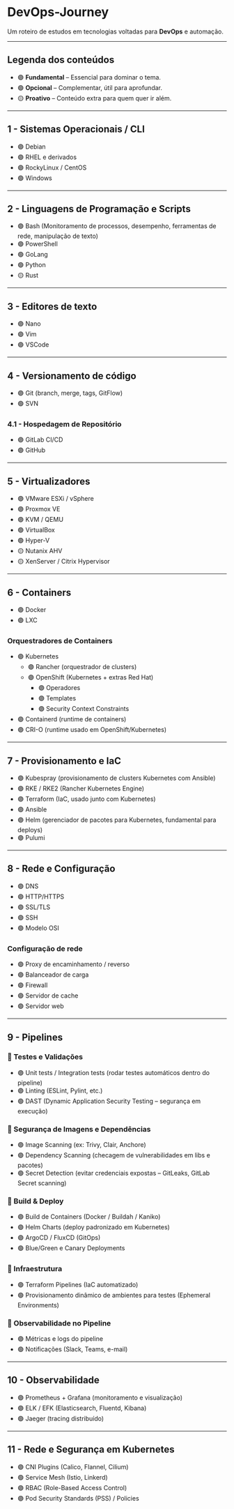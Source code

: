 # DevOps-Journey
Um roteiro de estudos em tecnologias voltadas para **DevOps** e automação.

---

## Legenda dos conteúdos

- 🟣 **Fundamental** – Essencial para dominar o tema.  
- 🟢 **Opcional** – Complementar, útil para aprofundar.  
- 🟡 **Proativo** – Conteúdo extra para quem quer ir além.  

---

## 1 - Sistemas Operacionais / CLI
- 🟣 Debian
- 🟣 RHEL e derivados
- 🟣 RockyLinux / CentOS
- 🟢 Windows

---

## 2 - Linguagens de Programação e Scripts
- 🟣 Bash (Monitoramento de processos, desempenho, ferramentas de rede, manipulação de texto)
- 🟣 PowerShell
- 🟢 GoLang
- 🟢 Python
- 🟡 Rust

---

## 3 - Editores de texto
- 🟣 Nano
- 🟣 Vim
- 🟣 VSCode

---

## 4 - Versionamento de código
- 🟣 Git (branch, merge, tags, GitFlow)
- 🟢 SVN

### 4.1 - Hospedagem de Repositório
- 🟣 GitLab CI/CD
- 🟣 GitHub

---

## 5 - Virtualizadores
- 🟣 VMware ESXi / vSphere
- 🟣 Proxmox VE
- 🟣 KVM / QEMU
- 🟢 VirtualBox
- 🟢 Hyper-V
- 🟡 Nutanix AHV
- 🟡 XenServer / Citrix Hypervisor

---

## 6 - Containers
- 🟣 Docker
- 🟣 LXC

### Orquestradores de Containers
- 🟣 Kubernetes
  - 🟣 Rancher (orquestrador de clusters)
  - 🟣 OpenShift (Kubernetes + extras Red Hat)
    - 🟣 Operadores
    - 🟣 Templates
    - 🟣 Security Context Constraints
- 🟣 Containerd (runtime de containers)
- 🟣 CRI-O (runtime usado em OpenShift/Kubernetes)

---

## 7 - Provisionamento e IaC
- 🟣 Kubespray (provisionamento de clusters Kubernetes com Ansible)
- 🟣 RKE / RKE2 (Rancher Kubernetes Engine)
- 🟣 Terraform (IaC, usado junto com Kubernetes)
- 🟣 Ansible
- 🟣 Helm (gerenciador de pacotes para Kubernetes, fundamental para deploys)
- 🟣 Pulumi

---

## 8 - Rede e Configuração
- 🟣 DNS
- 🟣 HTTP/HTTPS
- 🟣 SSL/TLS
- 🟣 SSH
- 🟢 Modelo OSI

### Configuração de rede
- 🟣 Proxy de encaminhamento / reverso
- 🟣 Balanceador de carga
- 🟣 Firewall
- 🟣 Servidor de cache
- 🟣 Servidor web

---

## 9 - Pipelines

### 🔹 Testes e Validações
- 🟣 Unit tests / Integration tests (rodar testes automáticos dentro do pipeline)
- 🟣 Linting (ESLint, Pylint, etc.)
- 🟢 DAST (Dynamic Application Security Testing – segurança em execução)

### 🔹 Segurança de Imagens e Dependências
- 🟣 Image Scanning (ex: Trivy, Clair, Anchore)
- 🟣 Dependency Scanning (checagem de vulnerabilidades em libs e pacotes)
- 🟢 Secret Detection (evitar credenciais expostas – GitLeaks, GitLab Secret scanning)

### 🔹 Build & Deploy
- 🟣 Build de Containers (Docker / Buildah / Kaniko)
- 🟣 Helm Charts (deploy padronizado em Kubernetes)
- 🟣 ArgoCD / FluxCD (GitOps)
- 🟢 Blue/Green e Canary Deployments

### 🔹 Infraestrutura
- 🟣 Terraform Pipelines (IaC automatizado)
- 🟢 Provisionamento dinâmico de ambientes para testes (Ephemeral Environments)

### 🔹 Observabilidade no Pipeline
- 🟣 Métricas e logs do pipeline
- 🟢 Notificações (Slack, Teams, e-mail)

---

## 10 - Observabilidade
- 🟣 Prometheus + Grafana (monitoramento e visualização)
- 🟣 ELK / EFK (Elasticsearch, Fluentd, Kibana)
- 🟢 Jaeger (tracing distribuído)

---

## 11 - Rede e Segurança em Kubernetes
- 🟣 CNI Plugins (Calico, Flannel, Cilium)
- 🟢 Service Mesh (Istio, Linkerd)
- 🟣 RBAC (Role-Based Access Control)
- 🟣 Pod Security Standards (PSS) / Policies
